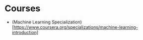 # Courses 

- (Machine Learning Specialization)[https://www.coursera.org/specializations/machine-learning-introduction]
